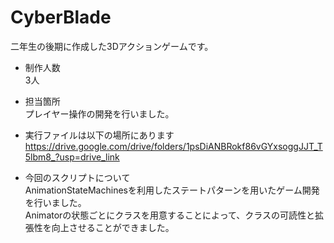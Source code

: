 # CyberBlade

二年生の後期に作成した3Dアクションゲームです。  

- 制作人数  
3人  

- 担当箇所  
プレイヤー操作の開発を行いました。  

- 実行ファイルは以下の場所にあります  
https://drive.google.com/drive/folders/1psDiANBRokf86vGYxsoggJJT_T5lbm8_?usp=drive_link

- 今回のスクリプトについて  
AnimationStateMachinesを利用したステートパターンを用いたゲーム開発を行いました。  
Animatorの状態ごとにクラスを用意することによって、クラスの可読性と拡張性を向上させることができました。

